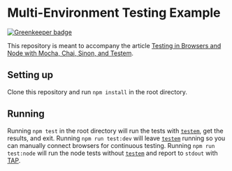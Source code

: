 # Multi-Environment Testing Example

[![Greenkeeper badge](https://badges.greenkeeper.io/knpwrs/testing-in-browsers-and-node.svg)](https://greenkeeper.io/)

This repository is meant to accompany the article [Testing in Browsers and
Node with Mocha, Chai, Sinon, and Testem][1].

## Setting up

Clone this repository and run `npm install` in the root directory.

## Running

Running `npm test` in the root directory will run the tests with [`testem`], get
the results, and exit. Running `npm run test:dev` will leave [`testem`] running
so you can manually connect browsers for continuous testing. Running
`npm run test:node` will run the node tests without [`testem`] and report to
`stdout` with [TAP].

[1]: http://kenpowers.net/blog/testing-in-browsers-and-node/ "Testing in Browsers and Node with Mocha, Chai, Sinon, and Testem."
[`testem`]: https://github.com/airportyh/testem "Test'em 'Scripts!"
[TAP]: https://testanything.org/ "Test Anything Protocol"
